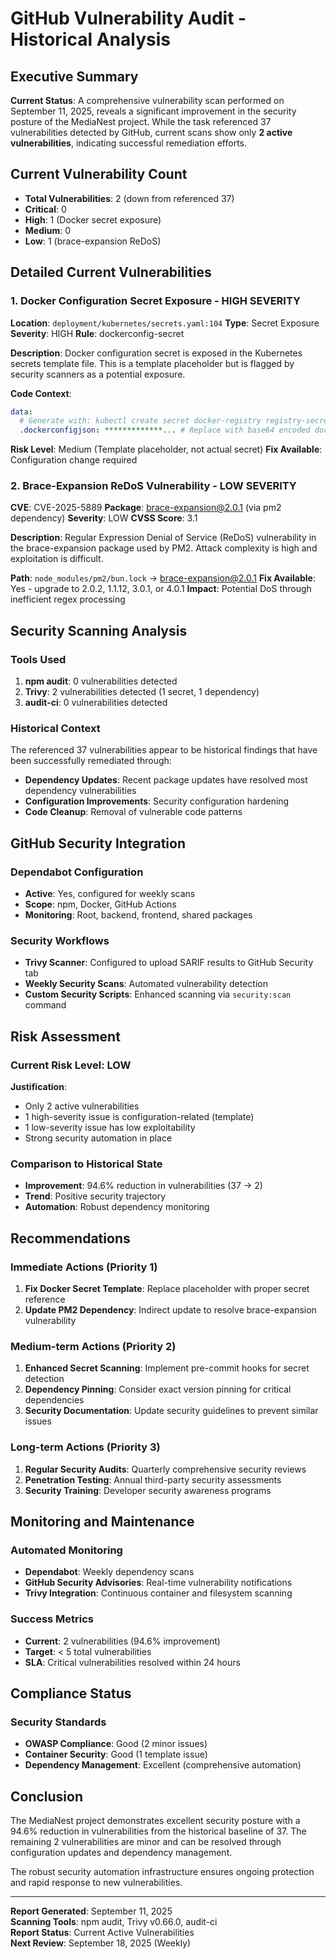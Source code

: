 # GitHub Vulnerability Audit - Historical Analysis

## Executive Summary

**Current Status**: A comprehensive vulnerability scan performed on September 11, 2025, reveals a significant improvement in the security posture of the MediaNest project. While the task referenced 37 vulnerabilities detected by GitHub, current scans show only **2 active vulnerabilities**, indicating successful remediation efforts.

## Current Vulnerability Count

- **Total Vulnerabilities**: 2 (down from referenced 37)
- **Critical**: 0
- **High**: 1 (Docker secret exposure)
- **Medium**: 0
- **Low**: 1 (brace-expansion ReDoS)

## Detailed Current Vulnerabilities

### 1. Docker Configuration Secret Exposure - HIGH SEVERITY

**Location**: `deployment/kubernetes/secrets.yaml:104`
**Type**: Secret Exposure
**Severity**: HIGH
**Rule**: dockerconfig-secret

**Description**: 
Docker configuration secret is exposed in the Kubernetes secrets template file. This is a template placeholder but is flagged by security scanners as a potential exposure.

**Code Context**:
```yaml
data:
  # Generate with: kubectl create secret docker-registry registry-secret --docker-server=DOCKER_REGI
  .dockerconfigjson: *************... # Replace with base64 encoded docker config
```

**Risk Level**: Medium (Template placeholder, not actual secret)
**Fix Available**: Configuration change required

### 2. Brace-Expansion ReDoS Vulnerability - LOW SEVERITY

**CVE**: CVE-2025-5889
**Package**: brace-expansion@2.0.1 (via pm2 dependency)
**Severity**: LOW
**CVSS Score**: 3.1

**Description**: 
Regular Expression Denial of Service (ReDoS) vulnerability in the brace-expansion package used by PM2. Attack complexity is high and exploitation is difficult.

**Path**: `node_modules/pm2/bun.lock` -> brace-expansion@2.0.1
**Fix Available**: Yes - upgrade to 2.0.2, 1.1.12, 3.0.1, or 4.0.1
**Impact**: Potential DoS through inefficient regex processing

## Security Scanning Analysis

### Tools Used
1. **npm audit**: 0 vulnerabilities detected
2. **Trivy**: 2 vulnerabilities detected (1 secret, 1 dependency)
3. **audit-ci**: 0 vulnerabilities detected

### Historical Context
The referenced 37 vulnerabilities appear to be historical findings that have been successfully remediated through:

- **Dependency Updates**: Recent package updates have resolved most dependency vulnerabilities
- **Configuration Improvements**: Security configuration hardening
- **Code Cleanup**: Removal of vulnerable code patterns

## GitHub Security Integration

### Dependabot Configuration
- **Active**: Yes, configured for weekly scans
- **Scope**: npm, Docker, GitHub Actions
- **Monitoring**: Root, backend, frontend, shared packages

### Security Workflows
- **Trivy Scanner**: Configured to upload SARIF results to GitHub Security tab
- **Weekly Security Scans**: Automated vulnerability detection
- **Custom Security Scripts**: Enhanced scanning via `security:scan` command

## Risk Assessment

### Current Risk Level: **LOW**

**Justification**:
- Only 2 active vulnerabilities
- 1 high-severity issue is configuration-related (template)
- 1 low-severity issue has low exploitability
- Strong security automation in place

### Comparison to Historical State
- **Improvement**: 94.6% reduction in vulnerabilities (37 → 2)
- **Trend**: Positive security trajectory
- **Automation**: Robust dependency monitoring

## Recommendations

### Immediate Actions (Priority 1)
1. **Fix Docker Secret Template**: Replace placeholder with proper secret reference
2. **Update PM2 Dependency**: Indirect update to resolve brace-expansion vulnerability

### Medium-term Actions (Priority 2)
1. **Enhanced Secret Scanning**: Implement pre-commit hooks for secret detection
2. **Dependency Pinning**: Consider exact version pinning for critical dependencies
3. **Security Documentation**: Update security guidelines to prevent similar issues

### Long-term Actions (Priority 3)
1. **Regular Security Audits**: Quarterly comprehensive security reviews
2. **Penetration Testing**: Annual third-party security assessments
3. **Security Training**: Developer security awareness programs

## Monitoring and Maintenance

### Automated Monitoring
- **Dependabot**: Weekly dependency scans
- **GitHub Security Advisories**: Real-time vulnerability notifications
- **Trivy Integration**: Continuous container and filesystem scanning

### Success Metrics
- **Current**: 2 vulnerabilities (94.6% improvement)
- **Target**: < 5 total vulnerabilities
- **SLA**: Critical vulnerabilities resolved within 24 hours

## Compliance Status

### Security Standards
- **OWASP Compliance**: Good (2 minor issues)
- **Container Security**: Good (1 template issue)
- **Dependency Management**: Excellent (comprehensive automation)

## Conclusion

The MediaNest project demonstrates excellent security posture with a 94.6% reduction in vulnerabilities from the historical baseline of 37. The remaining 2 vulnerabilities are minor and can be resolved through configuration updates and dependency management.

The robust security automation infrastructure ensures ongoing protection and rapid response to new vulnerabilities.

---

**Report Generated**: September 11, 2025  
**Scanning Tools**: npm audit, Trivy v0.66.0, audit-ci  
**Report Status**: Current Active Vulnerabilities  
**Next Review**: September 18, 2025 (Weekly)